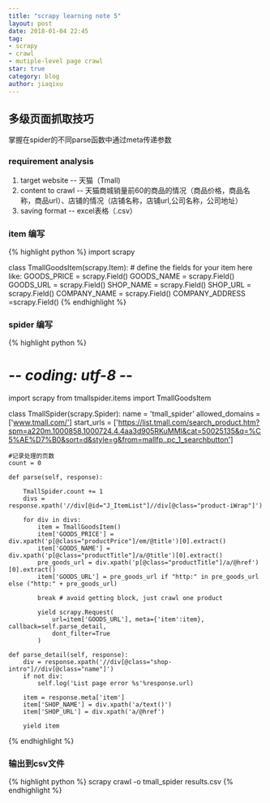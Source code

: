 ```yaml
---
title: "scrapy learning note 5"
layout: post
date: 2018-01-04 22:45
tag:
- scrapy
- crawl
- mutiple-level page crawl
star: true
category: blog
author: jiaqixu
---
```



## 多级页面抓取技巧

掌握在spider的不同parse函数中通过meta传递参数

### requirement analysis

1. target website -- 天猫（Tmall)
2. content to crawl -- 天猫商城销量前60的商品的情况（商品价格，商品名称，商品url）、店铺的情况（店铺名称，店铺url,公司名称，公司地址）
3. saving format -- excel表格（.csv）


### item 编写
{% highlight python %}
import scrapy


class TmallGoodsItem(scrapy.Item):
    # define the fields for your item here like:
    GOODS_PRICE = scrapy.Field()
    GOODS_NAME = scrapy.Field()
    GOODS_URL = scrapy.Field()
    SHOP_NAME = scrapy.Field()
    SHOP_URL = scrapy.Field()
    COMPANY_NAME = scrapy.Field()
    COMPANY_ADDRESS =scrapy.Field()
{% endhighlight %}

### spider 编写
{% highlight python %}
# -*- coding: utf-8 -*-
import scrapy
from tmallspider.items import TmallGoodsItem


class TmallSpider(scrapy.Spider):
    name = 'tmall_spider'
    allowed_domains = ['www.tmall.com/']
    start_urls = ['https://list.tmall.com/search_product.htm?spm=a220m.1000858.1000724.4.4aa3d905RKuMMl&cat=50025135&q=%C5%AE%D7%B0&sort=d&style=g&from=mallfp..pc_1_searchbutton']

    #记录处理的页数
    count = 0

    def parse(self, response):

        TmallSpider.count += 1
        divs = response.xpath('//div[@id="J_ItemList"]//div[@class="product-iWrap"]')

        for div in divs:
            item = TmallGoodsItem()
            item['GOODS_PRICE'] = div.xpath('p[@class="productPrice"]/em/@title')[0].extract()
            item['GOODS_NAME'] = div.xpath('p[@class="productTitle"]/a/@title')[0].extract()
            pre_goods_url = div.xpath('p[@class="productTitle"]/a/@href')[0].extract()
            item['GOODS_URL'] = pre_goods_url if "http:" in pre_goods_url else ("http:" + pre_goods_url)

            break # avoid getting block, just crawl one product

            yield scrapy.Request(
                url=item['GOODS_URL'], meta={'item':item}, callback=self.parse_detail,
                dont_filter=True
            )

    def parse_detail(self, response):
        div = response.xpath('//div[@class="shop-intro"]//div[@class="name"]')
        if not div:
            self.log('List page error %s'%response.url)

        item = response.meta['item']
        item['SHOP_NAME'] = div.xpath('a/text()')
        item['SHOP_URL'] = div.xpath('a/@href')

        yield item

{% endhighlight %}

### 输出到csv文件
{% highlight python %}
scrapy crawl  -o tmall_spider results.csv
{% endhighlight %}
